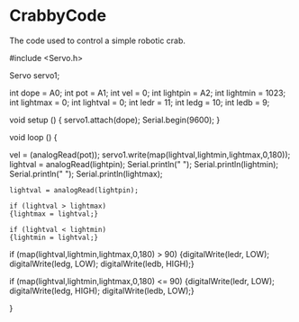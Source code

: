 CrabbyCode
==========

The code used to control a simple robotic crab.


#include <Servo.h>

Servo servo1;

int dope = A0;
int pot = A1;
int vel = 0;
int lightpin = A2;
int lightmin = 1023;
int lightmax = 0;
int lightval = 0;
int ledr = 11;
int ledg = 10;
int ledb = 9;


void setup ()
{
  servo1.attach(dope);
  Serial.begin(9600);
}



void loop ()
{
  
  vel = (analogRead(pot)); 
  servo1.write(map(lightval,lightmin,lightmax,0,180));
  lightval = analogRead(lightpin);
  Serial.println("  ");
  Serial.println(lightmin);
  Serial.println("  ");
  Serial.println(lightmax);
  
    lightval = analogRead(lightpin);
    
    if (lightval > lightmax)
    {lightmax = lightval;}
    
    if (lightval < lightmin)
    {lightmin = lightval;}

  if (map(lightval,lightmin,lightmax,0,180) > 90)
  {digitalWrite(ledr, LOW);
  digitalWrite(ledg, LOW);
  digitalWrite(ledb, HIGH);}
  
  if (map(lightval,lightmin,lightmax,0,180) <= 90)
  {digitalWrite(ledr, LOW);
  digitalWrite(ledg, HIGH);
  digitalWrite(ledb, LOW);}
  
  
  
  
}


